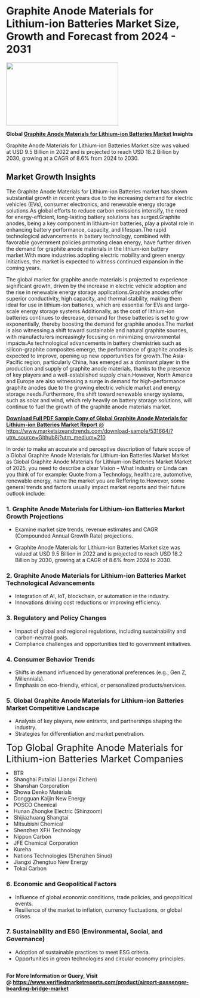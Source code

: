 <H1>Graphite Anode Materials for Lithium-ion Batteries Market Size, Growth and Forecast from 2024 - 2031</H1><img class="aligncenter size-medium wp-image-584254" src="https://thirdeyenews.in/wp-content/uploads/2024/09/Global-Market-Research-300x168.jpeg" alt="" width="300" height="168" /><p><strong>Global&nbsp;<a href="https://www.marketsizeandtrends.com/download-sample/531664/?utm_source=Github8j?utm_medium=210">Graphite Anode Materials for Lithium-ion Batteries Market</a> Insights</strong></p><p>Graphite Anode Materials for Lithium-ion Batteries Market size was valued at USD 9.5 Billion in 2022 and is projected to reach USD 18.2 Billion by 2030, growing at a CAGR of 8.6% from 2024 to 2030.</p><p><h2>Market Growth Insights</h2> <p>The Graphite Anode Materials for Lithium-ion Batteries market has shown substantial growth in recent years due to the increasing demand for electric vehicles (EVs), consumer electronics, and renewable energy storage solutions.As global efforts to reduce carbon emissions intensify, the need for energy-efficient, long-lasting battery solutions has surged.Graphite anodes, being a key component in lithium-ion batteries, play a pivotal role in enhancing battery performance, capacity, and lifespan.The rapid technological advancements in battery technology, combined with favorable government policies promoting clean energy, have further driven the demand for graphite anode materials in the lithium-ion battery market.With more industries adopting electric mobility and green energy initiatives, the market is expected to witness continued expansion in the coming years.</p> <p><a href="#"></a></p> <p>The global market for graphite anode materials is projected to experience significant growth, driven by the increase in electric vehicle adoption and the rise in renewable energy storage applications.Graphite anodes offer superior conductivity, high capacity, and thermal stability, making them ideal for use in lithium-ion batteries, which are essential for EVs and large-scale energy storage systems.Additionally, as the cost of lithium-ion batteries continues to decrease, demand for these batteries is set to grow exponentially, thereby boosting the demand for graphite anodes.The market is also witnessing a shift toward sustainable and natural graphite sources, with manufacturers increasingly focusing on minimizing environmental impacts.As technological advancements in battery chemistries such as silicon-graphite composites emerge, the performance of graphite anodes is expected to improve, opening up new opportunities for growth.The Asia-Pacific region, particularly China, has emerged as a dominant player in the production and supply of graphite anode materials, thanks to the presence of key players and a well-established supply chain.However, North America and Europe are also witnessing a surge in demand for high-performance graphite anodes due to the growing electric vehicle market and energy storage needs.Furthermore, the shift toward renewable energy systems, such as solar and wind, which rely heavily on battery storage solutions, will continue to fuel the growth of the graphite anode materials market.</p> <p><a href="#"></p><p><span class=""><strong>Download Full PDF Sample Copy of Global Graphite Anode Materials for Lithium-ion Batteries Market Report</strong> @ <a href="https://www.marketsizeandtrends.com/download-sample/531664/?utm_source=Github8j?utm_medium=210" target="_blank">https://www.marketsizeandtrends.com/download-sample/531664/?utm_source=Github8j?utm_medium=210</a></span></p><p>In order to make an accurate and perceptive description of future scope of a Global&nbsp;Graphite Anode Materials for Lithium-ion Batteries Market Market as Global&nbsp;Graphite Anode Materials for Lithium-ion Batteries Market Market of 2025, you need to describe a clear Vision &ndash; What Industry or Linda can you think of for example: Quote from a Technology, healthcare, automotive, renewable energy, name the market you are Reffering to.However, some general trends and factors usually impact market reports and their future outlook include:</p><h3>1.&nbsp;<strong>Graphite Anode Materials for Lithium-ion Batteries Market Growth Projections</strong></h3><ul><li>Examine market size trends, revenue estimates and CAGR (Compounded Annual Growth Rate) projections.</li><li><p>Graphite Anode Materials for Lithium-ion Batteries Market size was valued at USD 9.5 Billion in 2022 and is projected to reach USD 18.2 Billion by 2030, growing at a CAGR of 8.6% from 2024 to 2030.</p></li></ul><h3>2.&nbsp;<strong>Graphite Anode Materials for Lithium-ion Batteries Market Technological Advancements</strong></h3><ul><li>Integration of AI, IoT, blockchain, or automation in the industry.</li><li>Innovations driving cost reductions or improving efficiency.</li></ul><h3>3.&nbsp;<strong>Regulatory and Policy Changes</strong></h3><ul><li>Impact of global and regional regulations, including sustainability and carbon-neutral goals.</li><li>Compliance challenges and opportunities tied to government initiatives.</li></ul><h3>4.&nbsp;<strong>Consumer Behavior Trends</strong></h3><ul><li>Shifts in demand influenced by generational preferences (e.g., Gen Z, Millennials).</li><li>Emphasis on eco-friendly, ethical, or personalized products/services.</li></ul><h3>5.&nbsp;<strong>Global Graphite Anode Materials for Lithium-ion Batteries Market Competitive Landscape</strong></h3><ul><li>Analysis of key players, new entrants, and partnerships shaping the industry.</li><li>Strategies for differentiation and market penetration.</li></ul><p data-pm-slice="1 1 []"><span style="color: inherit; font-family: inherit; font-size: 25px;">Top Global Graphite Anode Materials for Lithium-ion Batteries Market Companies</span></p><div class="" data-test-id=""><p><li>BTR</li><li> Shanghai Putailai (Jiangxi Zichen)</li><li> Shanshan Corporation</li><li> Showa Denko Materials</li><li> Dongguan Kaijin New Energy</li><li> POSCO Chemical</li><li> Hunan Zhongke Electric (Shinzoom)</li><li> Shijiazhuang Shangtai</li><li> Mitsubishi Chemical</li><li> Shenzhen XFH Technology</li><li> Nippon Carbon</li><li> JFE Chemical Corporation</li><li> Kureha</li><li> Nations Technologies (Shenzhen Sinuo)</li><li> Jiangxi Zhengtuo New Energy</li><li> Tokai Carbon</li></p></div><h3>6.&nbsp;<strong>Economic and Geopolitical Factors</strong></h3><ul><li>Influence of global economic conditions, trade policies, and geopolitical events.</li><li>Resilience of the market to inflation, currency fluctuations, or global crises.</li></ul><h3>7.&nbsp;<strong>Sustainability and ESG (Environmental, Social, and Governance)</strong></h3><ul><li>Adoption of sustainable practices to meet ESG criteria.</li><li>Opportunities in green technologies and circular economy principles.</li></ul><h2><strong style="font-size: 14px;">For More Information or Query, Visit @&nbsp;</strong><a style="background-color: #ffffff; font-size: 14px;" href="https://www.marketsizeandtrends.com/report/graphite-anode-materials-for-lithium-ion-batteries-market/" target="_blank">https://www.verifiedmarketreports.com/product/airport-passenger-boarding-bridge-market</a></h2>